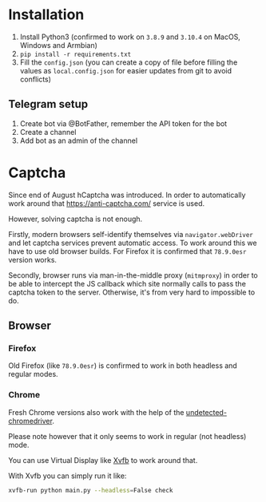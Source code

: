 # Installation

1. Install Python3 (confirmed to work on `3.8.9` and `3.10.4` on MacOS, Windows and Armbian)
2. `pip install -r requirements.txt`
3. Fill the `config.json` (you can create a copy of file before filling the values as `local.config.json` for easier updates from git to avoid conflicts)

## Telegram setup

1. Create bot via @BotFather, remember the API token for the bot
2. Create a channel
3. Add bot as an admin of the channel

# Captcha

Since end of August hCaptcha was introduced. In order to automatically work around that https://anti-captcha.com/ service is used.

However, solving captcha is not enough.

Firstly, modern browsers self-identify themselves via `navigator.webDriver` and let captcha services prevent automatic access.
To work around this we have to use old browser builds. For Firefox it is confirmed that `78.9.0esr` version works.

Secondly, browser runs via man-in-the-middle proxy (`mitmproxy`) in order to be able to intercept the JS callback which
site normally calls to pass the captcha token to the server. Otherwise, it's from very hard to impossible to do.

## Browser

### Firefox

Old Firefox (like `78.9.0esr`) is confirmed to work in both headless and regular modes.

### Chrome

Fresh Chrome versions also work with the help of the [undetected-chromedriver](https://github.com/ultrafunkamsterdam/undetected-chromedriver).

Please note however that it only seems to work in regular (not headless) mode.

You can use Virtual Display like [Xvfb](https://en.wikipedia.org/wiki/Xvfb) to work around that.

With Xvfb you can simply run it like:

```bash
xvfb-run python main.py --headless=False check
```